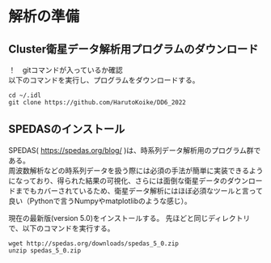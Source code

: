 # 解析の準備
## Cluster衛星データ解析用プログラムのダウンロード
！　gitコマンドが入っているか確認 </br>
以下のコマンドを実行し、プログラムをダウンロードする。
```
cd ~/.idl
git clone https://github.com/HarutoKoike/DD6_2022
```


## SPEDASのインストール
SPEDAS( https://spedas.org/blog/ )は、時系列データ解析用のプログラム群である。</br>
周波数解析などの時系列データを扱う際には必須の手法が簡単に実装できるようになっており、得られた結果の可視化、さらには面倒な衛星データのダウンロードまでもカバーされているため、衛星データ解析にはほぼ必須なツールと言って良い（Pythonで言うNumpyやmatplotlibのような感じ）。 </br>

現在の最新版(version 5.0)をインストールする。
先ほどと同じディレクトリで、以下のコマンドを実行する。
```
wget http://spedas.org/downloads/spedas_5_0.zip
unzip spedas_5_0.zip
``` 
